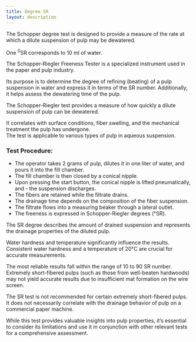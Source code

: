 ```yaml
---
title: Degree SR
layout: description
---
```


The Schopper degree test is designed to provide a measure of the rate at which a dilute suspension of pulp may be dewatered.  

One <sup>0</sup>SR corresponds to 10 ml of water. 

The Schopper-Riegler Freeness Tester is a specialized instrument used in the paper and pulp industry.  

Its purpose is to determine the degree of refining (beating) of a pulp suspension in water and express it in terms of the SR number.
Additionally, it helps assess the dewatering time of the pulp.

The Schopper-Riegler test provides a measure of how quickly a dilute suspension of pulp can be dewatered.  

It correlates with surface conditions, fiber swelling, and the mechanical treatment the pulp has undergone.  
The test is applicable to various types of pulp in aqueous suspension.  

### Test Procedure:
- The operator takes 2 grams of pulp, dilutes it in one liter of water, and pours it into the fill chamber.
- The fill chamber is then closed by a conical nipple.
- Upon pressing the start button, the conical nipple is lifted pneumatically, and - the suspension discharges.
- The fibers are retained while the filtrate drains.
- The drainage time depends on the composition of the fiber suspension.
- The filtrate flows into a measuring beaker through a lateral outlet.
- The freeness is expressed in Schopper-Riegler degrees (°SR).

The SR degree describes the amount of drained suspension and represents the drainage properties of the diluted pulp.  

Water hardness and temperature significantly influence the results.  
Consistent water hardness and a temperature of 20°C are crucial for accurate measurements.  

The most reliable results fall within the range of 10 to 90 SR number.  
Extremely short-fibered pulps (such as those from well-beaten hardwoods)
may not yield accurate results due to insufficient mat formation on the wire screen.   

The SR test is not recommended for certain extremely short-fibered pulps.
It does not necessarily correlate with the drainage behavior of pulp on a commercial paper machine.  

While this test provides valuable insights into pulp properties, it’s essential to consider its limitations and use it in conjunction with other relevant tests for a comprehensive assessment.



